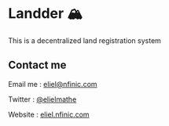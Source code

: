 # Landder 🏔
This is a decentralized land registration system

## Contact me

Email me : [eliel@nfinic.com](mailto:eliel@nfinic.com) 

Twitter : [@elielmathe](https://twitter.com/elielmathe)

Website : [eliel.nfinic.com](https://nfinic.com/eliel)
